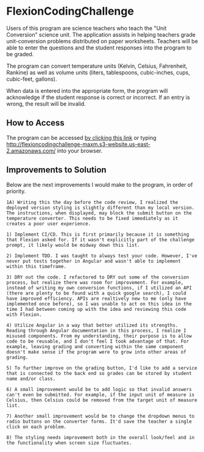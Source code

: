 # FlexionCodingChallenge
  Users of this program are science teachers who teach the "Unit Conversion" science unit. The application assists in helping teachers grade unit-conversion problems distributed on paper worksheets. Teachers will be able to enter the questions and the student responses into the program to be graded.

  The program can convert temperature units (Kelvin, Celsius, Fahrenheit, Rankine) as well as volume units (liters, tablespoons, cubic-inches, cups, cubic-feet, gallons).

  When data is entered into the appropriate form, the program will acknowledge if the student response is correct or incorrect. If an entry is wrong, the result will be invalid.

## How to Access
  The program can be accessed [by clicking this link](http://flexioncodingchallenge-maxm.s3-website.us-east-2.amazonaws.com/) or typing http://flexioncodingchallenge-maxm.s3-website.us-east-2.amazonaws.com/ into your browser.

## Improvements to Solution
  Below are the next improvements I would make to the program, in order of priority.

    1A) Writing this the day before the code review, I realized the deployed version styling is slightly different than my local version. The instructions, when displayed, may block the submit button on the temperature converter. This needs to be fixed immediately as it creates a poor user experience.

    1) Implement CI/CD. This is first primarily because it is something that Flexion asked for. If it wasn't explicitly part of the challenge prompt, it likely would be midway down this list.

    2) Implement TDD. I was taught to always test your code. However, I've never put tests together in Angular and wasn't able to implement within this timeframe.

    3) DRY out the code. I refactored to DRY out some of the conversion process, but realize there was room for improvement. For example, instead of writing my own conversion functions, if I utilized an API (there are plenty to be found with a quick google search), I could have improved efficiency. APIs are realtively new to me (only have implemented once before), so I was unable to act on this idea in the time I had between coming up with the idea and reviewing this code with Flexion.

    4) Utilize Angular in a way that better utilized its strengths. Reading through Angular documentation in this process, I realize I misused components. From my understanding, their purpose is to allow code to be reusable, and I don't feel I took advantage of that. For example, leaving grading and converting within the same component doesn't make sense if the program were to grow into other areas of grading.

    5) To further improve on the grading button, I'd like to add a service that is connected to the back end so grades can be stored by student name and/or class.

    6) A small improvement would be to add logic so that invalid answers can't even be submitted. For example, if the input unit of measure is Celsius, then Celsius could be removed from the target unit of measure list.

    7) Another small improvement would be to change the dropdown menus to radio buttons on the converter forms. It'd save the teacher a single click on each problem.

    8) The styling needs improvement both in the overall look/feel and in the functionality when screen size fluctuates. 
